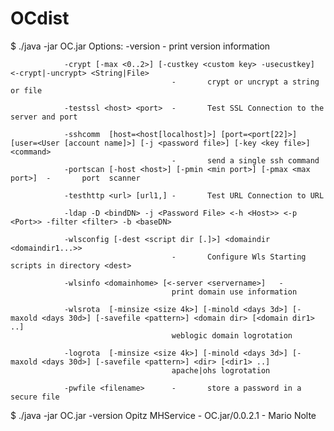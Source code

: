 # OCdist

$ ./java -jar OC.jar
Options:
                -version                -       print version information

                -crypt [-max <0..2>] [-custkey <custom key> -usecustkey] <-crypt|-uncrypt> <String|File>
                                        -       crypt or uncrypt a string or file

                -testssl <host> <port>  -       Test SSL Connection to the server and port

                -sshcomm  [host=<host[localhost]>] [port=<port[22]>] [user=<User [account name]>] [-j <password file>] [-key <key file>] <command>
                                        -       send a single ssh command
                -portscan [-host <host>] [-pmin <min port>] [-pmax <max port>]  -       port  scanner

                -testhttp <url> [url1,] -       Test URL Connection to URL

                -ldap -D <bindDN> -j <Password File> <-h <Host>> <-p <Port>> -filter <filter> -b <baseDN>

                -wlsconfig [-dest <script dir [.]>] <domaindir <domaindir1...>>
                                        -       Configure Wls Starting scripts in directory <dest>

                -wlsinfo <domainhome> [<-server <servername>]   -
                                        print domain use information

                -wlsrota  [-minsize <size 4k>] [-minold <days 3d>] [-maxold <days 30d>] [-savefile <pattern>] <domain dir> [<domain dir1> ..]
                                        weblogic domain logrotation

                -logrota  [-minsize <size 4k>] [-minold <days 3d>] [-maxold <days 30d>] [-savefile <pattern>] <dir> [<dir1> ..]
                                        apache|ohs logrotation

                -pwfile <filename>      -       store a password in a secure file

 $ ./java -jar OC.jar -version
 Opitz MHService - OC.jar/0.0.2.1 - Mario Nolte
